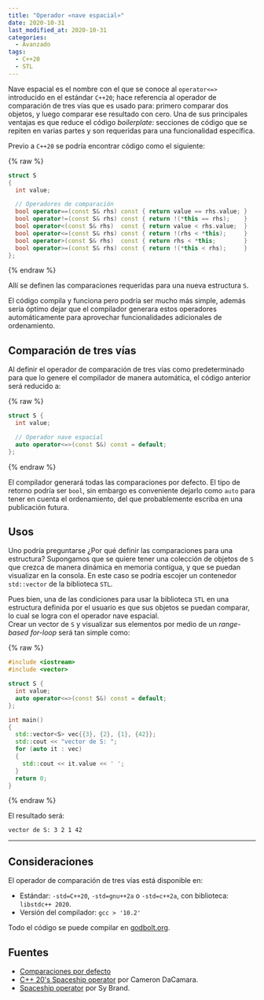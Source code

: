```yaml
---
title: "Operador «nave espacial»"
date: 2020-10-31
last_modified_at: 2020-10-31
categories:
  - Avanzado
tags:
  - C++20
  - STL
---
```


Nave espacial es el nombre con el que se conoce al `operator<=>` introducido
en el estándar `C++20`; hace referencia al operador de comparación de tres vías
que es usado para: primero comparar dos objetos, y luego comparar ese resultado 
con cero.
Una de sus principales ventajas es que reduce el código _boilerplate_: secciones 
de código que se repiten en varias partes y son requeridas para una 
funcionalidad específica.

Previo a `C++20` se podría encontrar código como el siguiente:
 
{% raw %}
````c++
struct S 
{
  int value;

  // Operadores de comparación
  bool operator==(const S& rhs) const { return value == rhs.value; }
  bool operator!=(const S& rhs) const { return !(*this == rhs);    }
  bool operator<(const S& rhs)  const { return value < rhs.value;  }
  bool operator<=(const S& rhs) const { return !(rhs < *this);     }
  bool operator>(const S& rhs)  const { return rhs < *this;        }
  bool operator>=(const S& rhs) const { return !(*this < rhs);     }
};
````
{% endraw %}

Allí se definen las comparaciones requeridas para una nueva estructura `S`.

El código compila y funciona pero podría ser mucho más simple, además sería 
óptimo dejar que el compilador generara estos operadores automáticamente
para aprovechar funcionalidades adicionales de ordenamiento. 

## Comparación de tres vías

Al definir el operador de comparación de tres vías como predeterminado para que 
lo genere el compilador de manera automática, el código anterior será reducido a:

{% raw %}
````c++
struct S {
  int value;

  // Operador nave espacial
  auto operator<=>(const S&) const = default;
};
````
{% endraw %}

El compilador generará todas las comparaciones por defecto.
El tipo de retorno podría ser `bool`, sin embargo es conveniente dejarlo como 
`auto` para tener en cuenta el ordenamiento, del que probablemente escriba en 
una publicación futura. 

## Usos

Uno podría preguntarse ¿Por qué definir las comparaciones para una estructura? 
Supongamos que se quiere tener una colección de objetos de `S` que crezca de 
manera dinámica en memoria contigua, y que se puedan visualizar en la consola. 
En este caso se podría escojer un contenedor `std::vector` de la biblioteca `STL`.

Pues bien, una de las condiciones para usar la biblioteca `STL` en una estructura
definida por el usuario es que sus objetos se puedan comparar, lo cual se logra
con el operador nave espacial.  
Crear un vector de `S` y visualizar sus elementos por medio de un 
_range-based for-loop_ será tan simple como: 

{% raw %}
````c++
#include <iostream>
#include <vector>

struct S {
  int value;
  auto operator<=>(const S&) const = default;
};

int main()
{
  std::vector<S> vec{{3}, {2}, {1}, {42}};
  std::cout << "vector de S: ";
  for (auto it : vec)
  {
    std::cout << it.value << ' ';
  }
  return 0;
}
````
{% endraw %}

El resultado será:

    vector de S: 3 2 1 42 

---
## Consideraciones

El operador de comparación de tres vías está disponible en:
- Estándar: `-std=C++20`, `-std=gnu++2a` o `-std=c++2a`, con biblioteca: `libstdc++ 2020`. 
- Versión del compilador: `gcc > '10.2'`

Todo el código se puede compilar en [godbolt.org](https://godbolt.org/).

## Fuentes
- [Comparaciones por defecto](https://es.cppreference.com/w/cpp/language/default_comparisons)
- [C++ 20's Spaceship operator](https://devblogs.microsoft.com/cppblog/simplify-your-code-with-rocket-science-c20s-spaceship-operator/) por Cameron DaCamara.
- [Spaceship operator](https://blog.tartanllama.xyz/spaceship-operator/) por Sy Brand.

